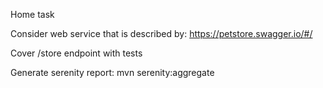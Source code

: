Home task

Consider web service that is described by:
https://petstore.swagger.io/#/

Cover /store endpoint with tests

Generate serenity report:
mvn serenity:aggregate